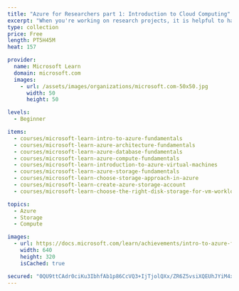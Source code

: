 ```yaml
---
title: "Azure for Researchers part 1: Introduction to Cloud Computing"
excerpt: "When you're working on research projects, it is helpful to have a basic understanding of cloud computing concepts. In this learning path, you'll study the general terminology and services that of cloud computing, which should be useful to you when you're working on research tasks. You'll learn how to create virtual machine and how to use it, and how to pick the best storage solution to persist your data."
type: collection
price: Free
length: PT5H45M
heat: 157

provider:
  name: Microsoft Learn
  domain: microsoft.com
  images:
    - url: /assets/images/organizations/microsoft.com-50x50.jpg
      width: 50
      height: 50

levels:
  - Beginner

items:
  - courses/microsoft-learn-intro-to-azure-fundamentals
  - courses/microsoft-learn-azure-architecture-fundamentals
  - courses/microsoft-learn-azure-database-fundamentals
  - courses/microsoft-learn-azure-compute-fundamentals
  - courses/microsoft-learn-introduction-to-azure-virtual-machines
  - courses/microsoft-learn-azure-storage-fundamentals
  - courses/microsoft-learn-choose-storage-approach-in-azure
  - courses/microsoft-learn-create-azure-storage-account
  - courses/microsoft-learn-choose-the-right-disk-storage-for-vm-workload

topics:
  - Azure
  - Storage
  - Compute

images:
  - url: https://docs.microsoft.com/learn/achievements/intro-to-azure-fundamentals-social.png
    width: 640
    height: 320
    isCached: true

secured: "0QU9ttCAdr0ciKu3IbhfAb1p86CcVQ3+IjTjolQXx/ZR6Z5vsiXQEUhJYiM4xfqa2PdxUwWwkmUkmVZd5WwVPxSSw9Qc1dqwzk1AIAouaQZHGTSq4/tMATXeOw+dDw1bQqRu4nfGCniKw50bHiiqY0JwvrSbo39PUhNghYqZdUHqYASpxn+74tNvqRqjN9m8XpJ3Kmf/Qt2d5cBHLKrm9NQSAw6b2D1eV6647WtHdCWFktSNBhyM4Hkd9aOYaJYxpljMMlocwp8n1SUNJGml8xcFoUcj4/ZWcM6qmlFewckqgdI4WeJ7JouwXBoZP/q/7OlR8iqVoHPgXb9ZfiFaBNKf/RHLZTNzCLqaf7YoX8Q=;9tY6ZW6a2oL9wvdeHJzkbg=="
---
```


